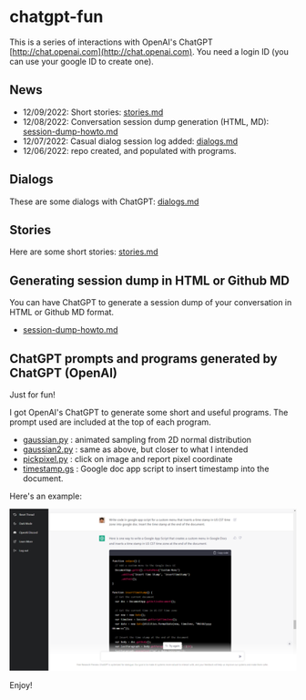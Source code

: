 # chatgpt-fun

This is a series of interactions with OpenAI's ChatGPT [http://chat.openai.com](http://chat.openai.com). You need a login ID (you can use your google ID to create one).

## News

* 12/09/2022: Short stories: [stories.md](stories.md)
* 12/08/2022: Conversation session dump generation (HTML, MD): [session-dump-howto.md](session-dump-howto.md)
* 12/07/2022: Casual dialog session log added: [dialogs.md](dialogs.md) 
* 12/06/2022: repo created, and populated with programs.

## Dialogs 

These are some dialogs with ChatGPT: [dialogs.md](dialogs.md)

## Stories

Here are some short stories: [stories.md](stories.md)

## Generating session dump in HTML or Github MD

You can have ChatGPT to generate a session dump of your conversation in HTML or Github MD format. 
* [session-dump-howto.md](session-dump-howto.md)

## ChatGPT prompts and programs generated by ChatGPT (OpenAI)

Just for fun!

I got OpenAI's ChatGPT to generate some short and useful programs. The prompt used are included at the top of each program.

* [gaussian.py](gaussian.py) : animated sampling from 2D normal distribution
* [gaussian2.py](gaussian2.py) : same as above, but closer to what I intended
* [pickpixel.py](pickpixel.py) : click on image and report pixel coordinate
* [timestamp.gs](timestamp.gs) : Google doc app script to insert timestamp into the document.

Here's an example:

![example session](example-session.png)

Enjoy!
